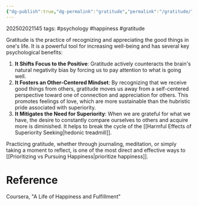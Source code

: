 ```yaml
---
{"dg-publish":true,"dg-permalink":"gratitude","permalink":"/gratitude/"}
---
```



202502021145
tags: #psychology #happiness #gratitude

Gratitude is the practice of recognizing and appreciating the good things in one's life. It is a powerful tool for increasing well-being and has several key psychological benefits:

1.  **It Shifts Focus to the Positive**: Gratitude actively counteracts the brain's natural negativity bias by forcing us to pay attention to what is going well.
2.  **It Fosters an Other-Centered Mindset**: By recognizing that we receive good things from others, gratitude moves us away from a self-centered perspective toward one of connection and appreciation for others. This promotes feelings of love, which are more sustainable than the hubristic pride associated with superiority.
3.  **It Mitigates the Need for Superiority**: When we are grateful for what we have, the desire to constantly compare ourselves to others and acquire more is diminished. It helps to break the cycle of the [[Harmful Effects of Superiority Seeking\|hedonic treadmill]].

Practicing gratitude, whether through journaling, meditation, or simply taking a moment to reflect, is one of the most direct and effective ways to [[Prioritizing vs Pursuing Happiness\|prioritize happiness]].

# Reference

Coursera, "A Life of Happiness and Fulfillment"
